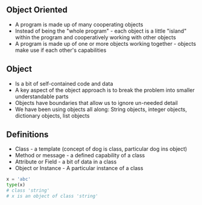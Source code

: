 ## Object Oriented

- A program is made up of many cooperating objects
- Instead of being the "whole program" - each object is a little "island" within the program and cooperatively working with other objects
- A program is made up of one or more objects working together - objects make use if each other's capabilities

## Object

- Is a bit of self-contained code and data
- A key aspect of the object approach is to break the problem into smaller understandable parts
- Objects have boundaries that allow us to ignore un-needed detail
- We have been using objects all along: String objects, integer objects, dictionary objects, list objects

## Definitions

- Class - a template (concept of dog is class, particular dog ins object)
- Method or message - a defined capability of a class
- Attribute or Field  - a bit of data in a class
- Object or Instance - A particular instance of a class

```python
x = 'abc'
type(x)
# class 'string'
# x is an object of class 'string'
```
